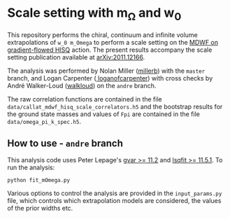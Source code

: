 # Scale setting with m<sub>&Omega;</sub> and w<sub>0</sub>

This repository performs the chiral, continuum and infinite volume extrapolations of `w_0 m_Omega` to perform a scale setting on the [MDWF on gradient-flowed HISQ](https://arxiv.org/abs/1701.07559) action.  The present results accompany the scale setting publication available at [arXiv:2011.12166](https://arxiv.org/abs/2011.12166).

The analysis was performed by Nolan Miller ([millerb](https://github.com/millernb)) with the `master` branch, and Logan Carpenter ([
loganofcarpenter](https://github.com/orgs/callat-qcd/people/loganofcarpenter)) with cross checks by André Walker-Loud ([walkloud](https://github.com/walkloud)) on the `andre` branch.

The raw correlation functions are contained in the file `data/callat_mdwf_hisq_scale_correlators.h5` and the bootstrap results for the ground state masses and values of `Fpi` are contained in the file `data/omega_pi_k_spec.h5`.


## How to use - `andre` branch

This analysis code uses Peter Lepage's [gvar >= 11.2](https://github.com/gplepage/gvar) and [lsqfit >= 11.5.1](https://github.com/gplepage/lsqfit).  To run the analysis:

```
python fit_mOmega.py
```

Various options to control the analysis are provided in the `input_params.py` file, which controls which extrapolation models are considered, the values of the prior widths etc.
